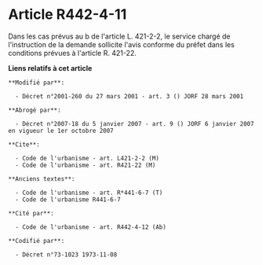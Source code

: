 # Article R442-4-11

Dans les cas prévus au b de l'article L. 421-2-2, le service chargé de l'instruction de la demande sollicite l'avis conforme
du préfet dans les conditions prévues à l'article R. 421-22.

**Liens relatifs à cet article**

	**Modifié par**:

	  - Décret n°2001-260 du 27 mars 2001 - art. 3 () JORF 28 mars 2001

	**Abrogé par**:

	  - Décret n°2007-18 du 5 janvier 2007 - art. 9 () JORF 6 janvier 2007 en vigueur le 1er octobre 2007

	**Cite**:

	  - Code de l'urbanisme - art. L421-2-2 (M)
	  - Code de l'urbanisme - art. R421-22 (M)

	**Anciens textes**:

	  - Code de l'urbanisme - art. R*441-6-7 (T)
	  - Code de l'urbanisme R441-6-7

	**Cité par**:

	  - Code de l'urbanisme - art. R442-4-12 (Ab)

	**Codifié par**:

	  - Décret n°73-1023 1973-11-08

